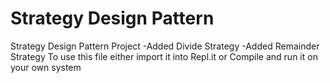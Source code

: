 # Strategy Design Pattern
Strategy Design Pattern Project
  -Added Divide Strategy
  -Added Remainder Strategy
To use this file either import it into Repl.it or Compile and run it on your own system
